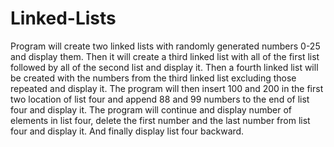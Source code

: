 # Linked-Lists
 Program will create two linked lists with randomly generated numbers 0-25 and display them.  Then it will create a third linked list with all of the first list followed  by all of the second list and display it. Then a fourth linked list will be created with the  numbers from the third linked list excluding those repeated and display it.  The program will then insert 100 and 200 in the first two location of list four  and append 88 and 99 numbers to the end of list four and display it. The program will  continue and display number of elements in list four, delete the first number  and the last number from list four and display it. And finally display list four backward.
